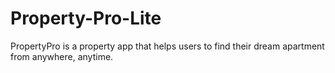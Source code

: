 # Property-Pro-Lite
PropertyPro is a property app that helps users to find their dream apartment from anywhere, anytime.
